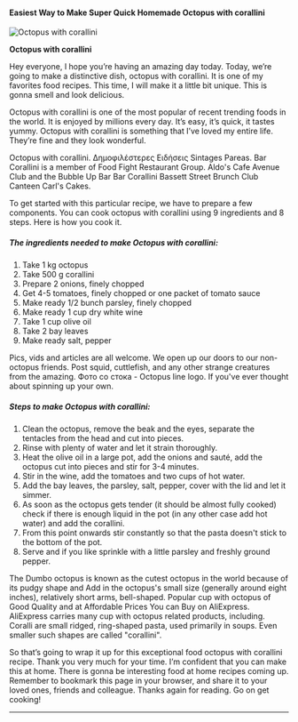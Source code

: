             

#### Easiest Way to Make Super Quick Homemade Octopus with corallini

![Octopus with corallini](https://img-global.cpcdn.com/recipes/d2ddf8f0517ff3aec673620d8d843f7d/751x532cq70/octopus-with-corallini-recipe-main-photo.jpg)

**Octopus with corallini**

Hey everyone, I hope you’re having an amazing day today. Today, we’re going to make a distinctive dish, octopus with corallini. It is one of my favorites food recipes. This time, I will make it a little bit unique. This is gonna smell and look delicious.

Octopus with corallini is one of the most popular of recent trending foods in the world. It is enjoyed by millions every day. It’s easy, it’s quick, it tastes yummy. Octopus with corallini is something that I’ve loved my entire life. They’re fine and they look wonderful.

Octopus with corallini. Δημοφιλέστερες Ειδήσεις Sintages Pareas. Bar Corallini is a member of Food Fight Restaurant Group. Aldo's Cafe Avenue Club and the Bubble Up Bar Bar Corallini Bassett Street Brunch Club Canteen Carl's Cakes.

To get started with this particular recipe, we have to prepare a few components. You can cook octopus with corallini using 9 ingredients and 8 steps. Here is how you cook it.

##### The ingredients needed to make Octopus with corallini:

1.  Take 1 kg octopus
2.  Take 500 g corallini
3.  Prepare 2 onions, finely chopped
4.  Get 4-5 tomatoes, finely chopped or one packet of tomato sauce
5.  Make ready 1/2 bunch parsley, finely chopped
6.  Make ready 1 cup dry white wine
7.  Take 1 cup olive oil
8.  Take 2 bay leaves
9.  Make ready salt, pepper

Pics, vids and articles are all welcome. We open up our doors to our non-octopus friends. Post squid, cuttlefish, and any other strange creatures from the amazing. Фото со стока - Octopus line logo. If you've ever thought about spinning up your own.

##### Steps to make Octopus with corallini:

1.  Clean the octopus, remove the beak and the eyes, separate the tentacles from the head and cut into pieces.
2.  Rinse with plenty of water and let it strain thoroughly.
3.  Heat the olive oil in a large pot, add the onions and sauté, add the octopus cut into pieces and stir for 3-4 minutes.
4.  Stir in the wine, add the tomatoes and two cups of hot water.
5.  Add the bay leaves, the parsley, salt, pepper, cover with the lid and let it simmer.
6.  As soon as the octopus gets tender (it should be almost fully cooked) check if there is enough liquid in the pot (in any other case add hot water) and add the corallini.
7.  From this point onwards stir constantly so that the pasta doesn't stick to the bottom of the pot.
8.  Serve and if you like sprinkle with a little parsley and freshly ground pepper.

The Dumbo octopus is known as the cutest octopus in the world because of its pudgy shape and Add in the octopus's small size (generally around eight inches), relatively short arms, bell-shaped. Popular cup with octopus of Good Quality and at Affordable Prices You can Buy on AliExpress. AliExpress carries many cup with octopus related products, including. Coralli are small ridged, ring-shaped pasta, used primarily in soups. Even smaller such shapes are called "corallini".

So that’s going to wrap it up for this exceptional food octopus with corallini recipe. Thank you very much for your time. I’m confident that you can make this at home. There is gonna be interesting food at home recipes coming up. Remember to bookmark this page in your browser, and share it to your loved ones, friends and colleague. Thanks again for reading. Go on get cooking!

* * *